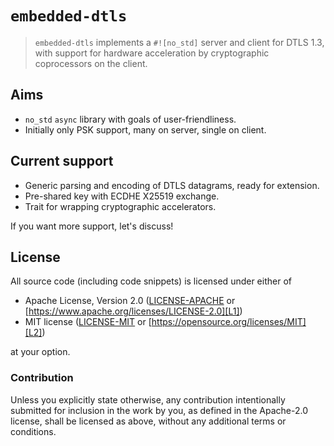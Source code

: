 # `embedded-dtls`

> `embedded-dtls` implements a `#![no_std]` server and client for DTLS 1.3, with support for hardware acceleration by cryptographic coprocessors on the client.

## Aims

* `no_std` `async` library with goals of user-friendliness.
* Initially only PSK support, many on server, single on client.

## Current support

* Generic parsing and encoding of DTLS datagrams, ready for extension.
* Pre-shared key with ECDHE X25519 exchange.
* Trait for wrapping cryptographic accelerators.

If you want more support, let's discuss!

## License

All source code (including code snippets) is licensed under either of

- Apache License, Version 2.0 ([LICENSE-APACHE](LICENSE-APACHE) or
  [https://www.apache.org/licenses/LICENSE-2.0][L1])
- MIT license ([LICENSE-MIT](LICENSE-MIT) or
  [https://opensource.org/licenses/MIT][L2])

[L1]: https://www.apache.org/licenses/LICENSE-2.0
[L2]: https://opensource.org/licenses/MIT

at your option.

### Contribution

Unless you explicitly state otherwise, any contribution intentionally submitted
for inclusion in the work by you, as defined in the Apache-2.0 license, shall be
licensed as above, without any additional terms or conditions.
